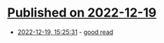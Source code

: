 # [Published on 2022-12-19](index.md)

* [2022-12-19, 15:25:31](https://lobste.rs/s/b6mfim/good_read) - [good read](https://near.org/blog/near-strategic-update-and-outlook-for-2023/)
